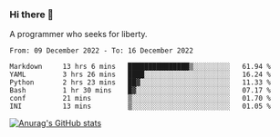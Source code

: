 ### Hi there 👋

<!--
**shejialuo/shejialuo** is a ✨ _special_ ✨ repository because its `README.md` (this file) appears on your GitHub profile.

Here are some ideas to get you started:

- 🔭 I’m currently working on ...
- 🌱 I’m currently learning ...
- 👯 I’m looking to collaborate on ...
- 🤔 I’m looking for help with ...
- 💬 Ask me about ...
- 📫 How to reach me: ...
- 😄 Pronouns: ...
- ⚡ Fun fact: ...
-->

A programmer who seeks for liberty.

<!--START_SECTION:waka-->

```text
From: 09 December 2022 - To: 16 December 2022

Markdown     13 hrs 6 mins   ███████████████▒░░░░░░░░░   61.94 %
YAML         3 hrs 26 mins   ████░░░░░░░░░░░░░░░░░░░░░   16.24 %
Python       2 hrs 23 mins   ██▓░░░░░░░░░░░░░░░░░░░░░░   11.33 %
Bash         1 hr 30 mins    █▓░░░░░░░░░░░░░░░░░░░░░░░   07.17 %
conf         21 mins         ▒░░░░░░░░░░░░░░░░░░░░░░░░   01.70 %
INI          13 mins         ▒░░░░░░░░░░░░░░░░░░░░░░░░   01.05 %
```

<!--END_SECTION:waka-->

[![Anurag's GitHub stats](https://github-readme-stats.vercel.app/api?username=shejialuo&show_icons=true&theme=dracula)](https://github.com/anuraghazra/github-readme-stats)

